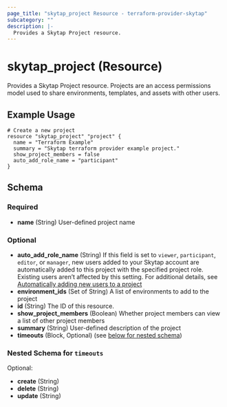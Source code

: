 ```yaml
---
page_title: "skytap_project Resource - terraform-provider-skytap"
subcategory: ""
description: |-
  Provides a Skytap Project resource.
---
```


# skytap_project (Resource)

Provides a Skytap Project resource. Projects are an access permissions model used to share environments, 
templates, and assets with other users.

## Example Usage

```hcl
# Create a new project
resource "skytap_project" "project" {
  name = "Terraform Example"
  summary = "Skytap terraform provider example project."
  show_project_members = false
  auto_add_role_name = "participant"
}
```

<!-- schema generated by tfplugindocs -->
## Schema

### Required

- **name** (String) User-defined project name

### Optional

- **auto_add_role_name** (String) If this field is set to `viewer`, `participant`, `editor`, or `manager`, new users added to your Skytap account are automatically added to this project with the specified project role. Existing users aren’t affected by this setting. For additional details, see [Automatically adding new users to a project](https://help.skytap.com/csh-project-automatic-role.html)
- **environment_ids** (Set of String) A list of environments to add to the project
- **id** (String) The ID of this resource.
- **show_project_members** (Boolean) Whether project members can view a list of other project members
- **summary** (String) User-defined description of the project
- **timeouts** (Block, Optional) (see [below for nested schema](#nestedblock--timeouts))

<a id="nestedblock--timeouts"></a>
### Nested Schema for `timeouts`

Optional:

- **create** (String)
- **delete** (String)
- **update** (String)
